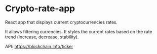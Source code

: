 # Crypto-rate-app

React app that displays current cryptocurrencies rates. 

It allows filtering currencies. It styles the current rates based on the rate trend (increase, decrease, stability).

API: https://blockchain.info/ticker
